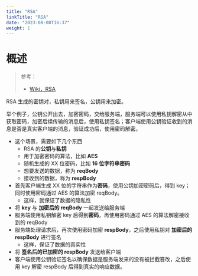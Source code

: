 ```yaml
---
title: "RSA"
linkTitle: "RSA"
date: "2023-08-08T16:37"
weight: 1
---
```


# 概述

> 参考：
> 
> - [Wiki，RSA](https://en.wikipedia.org/wiki/RSA_(cryptosystem))

RSA 生成的密钥对，私钥用来签名，公钥用来加密。

举个例子，公钥公开出去，加密密码，交给服务端，服务端可以使用私钥解密从中获取密码，加密后续传输的消息后，使用私钥签名；客户端使用公钥验证收到的消息是否是真实客户端的消息，验证成功后，使用密码解密。

- 这个场景，需要如下几个东西
  - RSA 的**公钥**与**私钥**
  - 用于加密密码的算法，比如 **AES**
  - 随机生成的 XX 位密码，比如 **16 位字符串密码**
  - 想要发送的数据，称为 **reqBody**
  - 接收到的数据，称为 **respBody**
- 首先客户端生成 XX 位的字符串作为**密码**，使用公钥加密密码后，得到 key；同时使用密码通过 AES 的算法加密 reqBody。
  - 这样，就保证了数据的隐私性
- 将 **key** 与 **加密后的 reqBody** 一起发送给服务端
- 服务端使用私钥解密 key 后得到**密码**，再使用密码通过 AES 的算法解密接收到的 reqBody
- 服务端处理请求后，再次使用密码加密 **respBody**，之后使用私钥对 **加密后的 respBody** 进行签名
  - 这样，保证了数据的真实性
- 将 **签名后的已加密的 respBody** 发送给客户端
- 客户端使用公钥验证签名以确保数据是服务端发来的没有被拦截篡改，之后使用 key 解密 respBody 后得到真实的响应数据。


